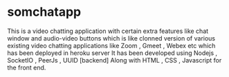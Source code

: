 # somchatapp
This is a video chatting application with certain extra features like chat window and audio-video buttons which is like clonned version of various existing video chatting applications like Zoom , Gmeet , Webex etc which has been deployed in heroku server
It has been developed using Nodejs , SocketIO , PeerJs , UUID [backend] 
Along with HTML , CSS , Javascript for the front end. 
